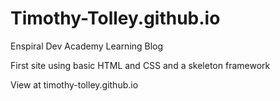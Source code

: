 # Timothy-Tolley.github.io
Enspiral Dev Academy Learning Blog 

First site using basic HTML and CSS and a skeleton framework 

View at timothy-tolley.github.io
